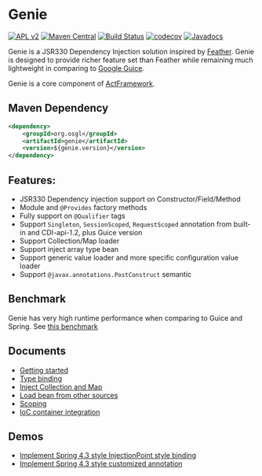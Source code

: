 # Genie

[![APL v2](https://img.shields.io/badge/license-Apache%202-blue.svg)](http://www.apache.org/licenses/LICENSE-2.0.html) 
[![Maven Central](https://img.shields.io/maven-central/v/org.osgl/genie.svg)](http://search.maven.org/#search%7Cga%7C1%7Ca%3A%22genie%22)
[![Build Status](https://travis-ci.org/osglworks/java-di.svg?branch=master)](https://travis-ci.org/osglworks/java-di)
[![codecov](https://codecov.io/gh/osglworks/java-di/branch/master/graph/badge.svg)](https://codecov.io/gh/osglworks/java-di)
[![Javadocs](http://www.javadoc.io/badge/org.osgl/genie.svg?color=red)](http://www.javadoc.io/doc/org.osgl/genie)

Genie is a JSR330 Dependency Injection solution inspired by [Feather](https://github.com/zsoltherpai/feather). 
Genie is designed to provide richer feature set than Feather while remaining much lightweight 
in comparing to [Google Guice](https://github.com/google/guice).

Genie is a core component of [ActFramework](https://github.com/actframework/actframework).

## Maven Dependency

```xml
<dependency>
    <groupId>org.osgl</groupId>
    <artifactId>genie</artifactId>
    <version>${genie.version}</version>
</dependency>
```

## Features:

* JSR330 Dependency injection support on Constructor/Field/Method
* Module and `@Provides` factory methods
* Fully support on `@Qualifier` tags
* Support `Singleton`, `SessionScoped`, `RequestScoped` annotation from built-in and CDI-api-1.2, plus Guice version
* Support Collection/Map loader
* Support inject array type bean
* Support generic value loader and more specific configuration value loader
* Support `@javax.annotations.PostConstruct` semantic

## Benchmark

Genie has very high runtime performance when comparing to Guice and Spring. See [this benchmark](https://github.com/greenlaw110/di-benchmark)

## Documents

* [Getting started](doc/getting_start.md)
* [Type binding](doc/type_binding.md)
* [Inject Collection and Map](doc/container.md)
* [Load bean from other sources](doc/value.md)
* [Scoping](scope.md)
* [IoC container integration](integration.md)

## Demos

* [Implement Spring 4.3 style InjectionPoint style binding](https://github.com/greenlaw110/hello-genie-injectionPoint)
* [Implement Spring 4.3 style customized annotation](https://github.com/greenlaw110/genie-custom-annotation-demo)
